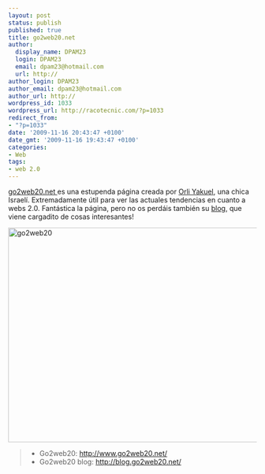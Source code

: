 ```yaml
---
layout: post
status: publish
published: true
title: go2web20.net
author:
  display_name: DPAM23
  login: DPAM23
  email: dpam23@hotmail.com
  url: http://
author_login: DPAM23
author_email: dpam23@hotmail.com
author_url: http://
wordpress_id: 1033
wordpress_url: http://racotecnic.com/?p=1033
redirect_from:
- "?p=1033"
date: '2009-11-16 20:43:47 +0100'
date_gmt: '2009-11-16 19:43:47 +0100'
categories:
- Web
tags:
- web 2.0
---
```


<a rel="nofollow" href="http://www.go2web20.net" target="_blank">go2web20.net </a>es una estupenda página creada por <a rel="nofollow" href="http://www.crunchbase.com/person/orli-yakuel" target="_blank">Orli Yakuel</a>, una chica Israelí.
Extremadamente útil para ver las actuales tendencias en cuanto a webs 2.0.
Fantástica la página, pero no os perdáis también su <a rel="“nofollow”" href="http://blog.go2web20.net/" target="_blank">blog</a>, que viene cargadito de cosas interesantes!

<img class="aligncenter size-full wp-image-1034" title="go2web20" src="{{ site.url }}/uploads/2009/11/go2web20.jpg" alt="go2web20" width="555" height="436" />
<blockquote>

<ul>
<li>Go2web20: <a rel="nofollow" href="http://www.go2web20.net/" target="_blank">http://www.go2web20.net/</a></li>
<li>Go2web20 blog: <a rel="nofollow" href="http://blog.go2web20.net/" target="_blank">http://blog.go2web20.net/</a></li>
</ul>
</blockquote>
